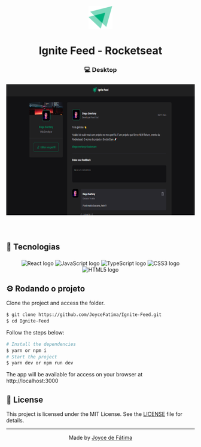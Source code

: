 <div align="center">
  <img height="60" src="./src/assets/ignite-logo.svg" />
</div>

###

<h1 align="center">Ignite Feed - Rocketseat</h1>

###

<h3 align="center">💻 Desktop</h3>

###

<div align="center">
  <img height="350" src="src/assets/preview.png"  />
</div>

<!-- <h3 align="center">Mobile</h3>

###

<div align="center">
  <img height="350" src="src/assets/images/IgniteFeedMobile.png"  />
</div> -->

###

<br clear="both">

<h2 align="left">🧠 Tecnologias</h2>

###

<div align="center">
  <img src="https://cdn.jsdelivr.net/gh/devicons/devicon/icons/react/react-original.svg" height="40" width="52" alt="React logo"  />
  <img src="https://cdn.jsdelivr.net/gh/devicons/devicon/icons/javascript/javascript-original.svg" height="40" width="52" alt="JavaScript logo"  />
  <img src="https://upload.wikimedia.org/wikipedia/commons/4/4c/Typescript_logo_2020.svg" height="40" width="52" alt="TypeScript logo"  />
  <img src="https://cdn.jsdelivr.net/gh/devicons/devicon/icons/css3/css3-original.svg" height="40" width="52" alt="CSS3 logo"  />
  <img src="https://cdn.jsdelivr.net/gh/devicons/devicon/icons/html5/html5-original.svg" height="40" width="52" alt="HTML5 logo"  />
</div>

###

## ⚙ Rodando o projeto

Clone the project and access the folder.

```bash
$ git clone https://github.com/JoyceFatima/Ignite-Feed.git
$ cd Ignite-Feed
```

Follow the steps below:

```bash
# Install the dependencies
$ yarn or npm i
# Start the project
$ yarn dev or npm run dev
```

The app will be available for access on your browser at http://localhost:3000


## 📝 License

This project is licensed under the MIT License. See the [LICENSE](LICENSE.md) file for details.

---

<p align="center">Made by <a href="https://github.com/JoyceFatima">Joyce de Fátima</a></p>